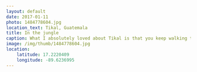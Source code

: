 ```yaml
---
layout: default
date: 2017-01-11
photo: 1484778604.jpg
location_text: Tikal, Guatemala
title: In the jungle
caption: What I absolutely loved about Tikal is that you keep walking through the jungle, and suddenly you can see a crazy super tall temple like that!
image: /img/thumb/1484778604.jpg
location:
    latitude: 17.2220409
    longitude: -89.6236995
---
```

